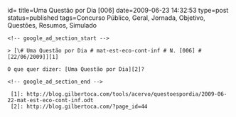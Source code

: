 id=
title=Uma Questão por Dia [006] 
date=2009-06-23 14:32:53
type=post
status=published
tags=Concurso Público, Geral, Jornada, Objetivo, Questões, Resumos, Simulado
~~~~~~
<!-- google_ad_section_start -->

> [\# Uma Questão por Dia # mat-est-eco-cont-inf # N. [006] # [22/06/2009]][1]

O que quer dizer: [Uma Questão por Dia][2]?

<!-- google_ad_section_end -->

 [1]: http://blog.gilbertoca.com/tools/acervo/questoespordia/2009-06-22-mat-est-eco-cont-inf.odt
 [2]: http://blog.gilbertoca.com/?page_id=44